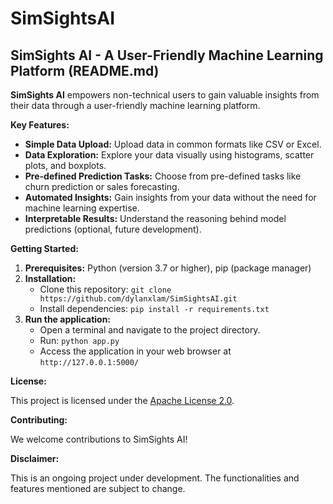 # SimSightsAI

## SimSights AI - A User-Friendly Machine Learning Platform (README.md)

**SimSights AI** empowers non-technical users to gain valuable insights from their data through a user-friendly machine learning platform. 

**Key Features:**

* **Simple Data Upload:** Upload data in common formats like CSV or Excel.
* **Data Exploration:** Explore your data visually using histograms, scatter plots, and boxplots.
* **Pre-defined Prediction Tasks:** Choose from pre-defined tasks like churn prediction or sales forecasting.
* **Automated Insights:** Gain insights from your data without the need for machine learning expertise.
* **Interpretable Results:** Understand the reasoning behind model predictions (optional, future development).

**Getting Started:**

1. **Prerequisites:** Python (version 3.7 or higher), pip (package manager)
2. **Installation:**
    * Clone this repository: `git clone https://github.com/dylanxlam/SimSightsAI.git` 
    * Install dependencies: `pip install -r requirements.txt`
3. **Run the application:**
    * Open a terminal and navigate to the project directory.
    * Run: `python app.py`
    * Access the application in your web browser at `http://127.0.0.1:5000/`

**License:**

This project is licensed under the [Apache License 2.0](https://opensource.org/licenses/Apache-2.0).

**Contributing:**

We welcome contributions to SimSights AI! 

**Disclaimer:**

This is an ongoing project under development. The functionalities and features mentioned are subject to change.
